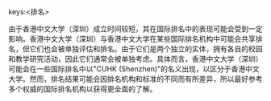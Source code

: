 keys:<排名>


由于香港中文大学（深圳）成立时间较短，其在国际排名中的表现可能会受到一定影响。香港中文大学（深圳）与香港中文大学在某些国际排名机构中可能会共享排名，但它们也会被单独评估和排名。由于它们是两个独立的实体，拥有各自的校园和教学研究活动，因此它们通常会被单独考虑。具体而言，香港中文大学（深圳）可能会在一些国际排名中以\"CUHK (Shenzhen)\"的名义出现，以区分于香港中文大学。然而，排名结果可能会因排名机构和标准的不同而有所差异，所以最好参考多个权威的国际排名机构以获得更全面的了解。